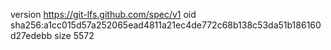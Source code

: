 version https://git-lfs.github.com/spec/v1
oid sha256:a1cc015d57a252065ead4811a21ec4de772c68b138c53da51b186160d27edebb
size 5572
